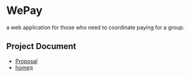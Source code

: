 # WePay
 a web application for those who need to coordinate paying for a group. 

## Project Document
* [Proposal](https://docs.google.com/document/d/1bsi3gLzUyEuyW62uFA_SIM7EPbNrkHV0ZZQ_QkNMisQ/edit#)
* [home](https://github.com/WePays/WePay/wiki/home)q